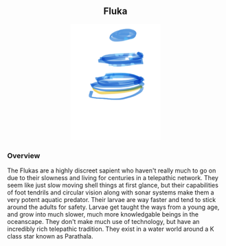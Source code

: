<h2 align="center">Fluka
</h2>
<p align="center">
<img src="https://github.com/Insculpo/Sandbox_Galaxy/blob/Galactic/Stellar_Abyss_Setting_Bible/Photo_Directory/Fluka.png" width="210" height="270">
</p>

### Overview

The Flukas are a highly discreet sapient who haven't really much to go on due to their slowness and living for centuries in a telepathic network.  They seem like just slow moving shell things at first glance, but their capabilities of foot tendrils and circular vision along with sonar systems make them a very potent aquatic predator.  Their larvae are way faster and tend to stick around the adults for safety.  Larvae get taught the ways from a young age, and grow into much slower, much more knowledgable beings in the oceanscape.  They don't make much use of technology, but have an incredibly rich telepathic tradition.  They exist in a water world around a K class star known as Parathala.


